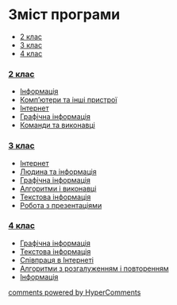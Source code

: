 <div id="hypercomments_widget" class="js-hypercomments-widget invisible"></div>

# Зміст програми

<div>
  <!-- Nav tabs -->
  <ul class="nav nav-tabs" role="tablist">
    <li role="presentation" class="active"><a href="#home" aria-controls="home" role="tab" data-toggle="tab">2 клас</a></li>
    <li role="presentation"><a href="#menu1" aria-controls="menu1" role="tab" data-toggle="tab">3 клас</a></li>
    <li role="presentation"><a href="#menu2" aria-controls="menu2" role="tab" data-toggle="tab">4 клас</a></li>
  </ul>
  <!-- Tab panes -->
  <div class="tab-content">
    <div role="tabpanel" class="tab-pane active" id="home"><h3><a href="http://informaticsmon24-new.ed-era.com/2/2_klas.html">2 клас</a></h3>
<ul type="disc">
<li><a href="http://informaticsmon24-new.ed-era.com/2/nformatzyja.html">Інформація</a></li>
<li><a href="http://informaticsmon24-new.ed-era.com/2/kompjutery.html">Комп’ютери та інші пристрої</a></li>
<li><a href="http://informaticsmon24-new.ed-era.com/2/nternet.html">Інтернет</a></li>
<li><a href="http://informaticsmon24-new.ed-era.com/2/graphychna_nformathyja.html">Графічна інформація</a></li>
<li><a href="http://informaticsmon24-new.ed-era.com/2/komandy.html">Команди та виконавці</a></li>
</ul>
</div>
<div role="tabpanel" class="tab-pane" id="menu1"><h3><a href="http://informaticsmon24-new.ed-era.com/3/3_klas.html">3 клас</a></h3>
<ul type="disc">
<li><a href="http://informaticsmon24-new.ed-era.com/3/nternet.html">Інтернет</a></li>
<li><a href="http://informaticsmon24-new.ed-era.com/3/ludyna_ta_nformathyja.html">Людина та інформація</a></li>
<li><a href="http://informaticsmon24-new.ed-era.com/3/graphychna_nformathyja.html">Графічна інформація</a></li>
<li><a href="http://informaticsmon24-new.ed-era.com/3/algorytmy.html">Алгоритми і виконавці</a></li>
<li><a href="http://informaticsmon24-new.ed-era.com/3/tekstova_nformathyja.html">Текстова інформація</a></li>
<li><a href="http://informaticsmon24-new.ed-era.com/3/prezentaciya.html">Робота з презентаціями</a></li>
</ul>
</div>
<div role="tabpanel" class="tab-pane" id="menu2"><h3><a href="http://informaticsmon24-new.ed-era.com/4/4_klas.html">4 клас</a></h3>
<ul type="disc">
<li><a href="http://informaticsmon24-new.ed-era.com/4/graphychna_nformathyja.html">Графічна інформація</a></li>
<li><a href="http://informaticsmon24-new.ed-era.com/4/tekstova_nformathyja.html">Текстова інформація</a></li>
<li><a href="http://informaticsmon24-new.ed-era.com/4/nternet.html">Співпраця в Інтернеті</a></li>
<li><a href="http://informaticsmon24-new.ed-era.com/4/algorytmy.html">Алгоритми з розгалуженням і повторенням</a></li>
<li><a href="http://informaticsmon24-new.ed-era.com/4/nformatzyja.html">Інформація</a></li>
</ul>
</div>
</div>
</div>

<div class="js-hypercomments-container">
<a href="http://hypercomments.com" class="hc-link" title="comments widget">comments powered by HyperComments</a>
</div>